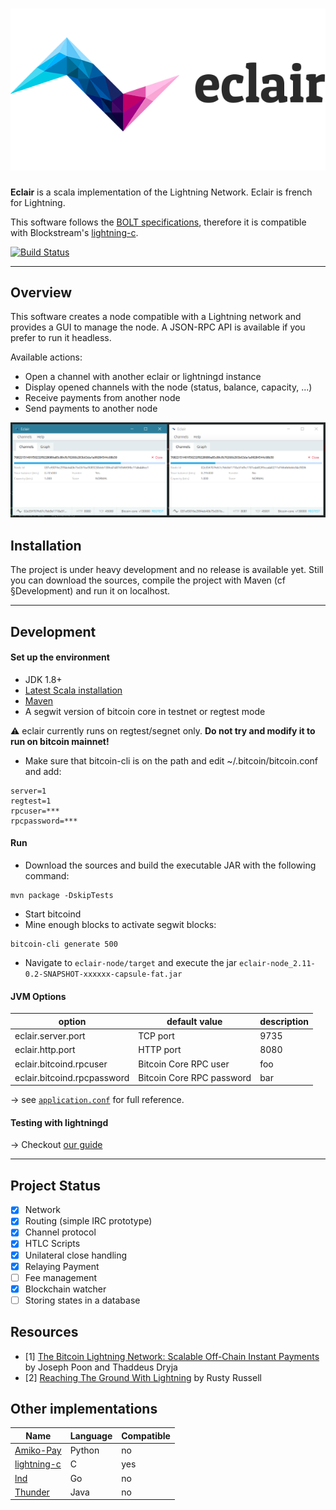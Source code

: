 # ![Eclair Logo](.readme/logo.png)

**Eclair** is a scala implementation of the Lightning Network. Eclair is french for Lightning.

This software follows the [BOLT specifications](https://github.com/rustyrussell/lightning-rfc), therefore it is compatible with Blockstream's [lightning-c](https://github.com/ElementsProject/lightning).

[![Build Status](https://travis-ci.org/ACINQ/eclair.svg?branch=master)](https://travis-ci.org/ACINQ/eclair)

---

## Overview

This software creates a node compatible with a Lightning network and provides a GUI to manage the node. A JSON-RPC API is available if you prefer to run it headless.

Available actions:
- Open a channel with another eclair or lightningd instance
- Display opened channels with the node (status, balance, capacity, ...)
- Receive payments from another node
- Send payments to another node

![Eclair Demo](.readme/screen-1.png)

## Installation

The project is under heavy development and no release is available yet. Still you can download the sources, compile the project with Maven (cf §Development) and run it on localhost.

---

## Development

#### Set up the environment
- JDK 1.8+
- [Latest Scala installation](http://www.scala-lang.org/download/)
- [Maven](https://maven.apache.org/download.cgi)
- A segwit version of bitcoin core in testnet or regtest mode

:warning: eclair currently runs on regtest/segnet only. **Do not try and modify it to run on bitcoin mainnet!**

- Make sure that bitcoin-cli is on the path and edit ~/.bitcoin/bitcoin.conf and add:
```shell
server=1
regtest=1
rpcuser=***
rpcpassword=***
```

#### Run

- Download the sources and build the executable JAR with the following command:
```
mvn package -DskipTests
```
- Start bitcoind
- Mine enough blocks to activate segwit blocks:
```shell
bitcoin-cli generate 500
```
- Navigate to `eclair-node/target` and execute the jar `eclair-node_2.11-0.2-SNAPSHOT-xxxxxx-capsule-fat.jar`

#### JVM Options

option                       | default value             | description
-----------------------------|---------------------------|---------
 eclair.server.port          | TCP port                  | 9735
 eclair.http.port            | HTTP port                 | 8080
 eclair.bitcoind.rpcuser     | Bitcoin Core RPC user     | foo
 eclair.bitcoind.rpcpassword | Bitcoin Core RPC password | bar


&rarr; see [`application.conf`](blob/master/eclair-node/src/main/resources/application.conf) for full reference.

#### Testing with lightningd

&rarr; Checkout [our guide](testing.md)

---

## Project Status
- [X] Network
- [X] Routing (simple IRC prototype)
- [X] Channel protocol
- [X] HTLC Scripts
- [X] Unilateral close handling
- [X] Relaying Payment
- [ ] Fee management
- [X] Blockchain watcher
- [ ] Storing states in a database

## Resources
- [1]  [The Bitcoin Lightning Network: Scalable Off-Chain Instant Payments](https://lightning.network/lightning-network-paper.pdf) by Joseph Poon and Thaddeus Dryja
- [2]  [Reaching The Ground With Lightning](https://github.com/ElementsProject/lightning/raw/master/doc/deployable-lightning.pdf) by Rusty Russell

## Other implementations
Name         | Language | Compatible
-------------|----------|------------
[Amiko-Pay]  | Python   | no
[lightning-c]| C        | yes
[lnd]        | Go       | no
[Thunder]    | Java     | no

[Amiko-Pay]: https://github.com/cornwarecjp/amiko-pay
[lightning-c]: https://github.com/ElementsProject/lightning
[lnd]: https://github.com/LightningNetwork/lnd
[Thunder]: https://github.com/blockchain/thunder
